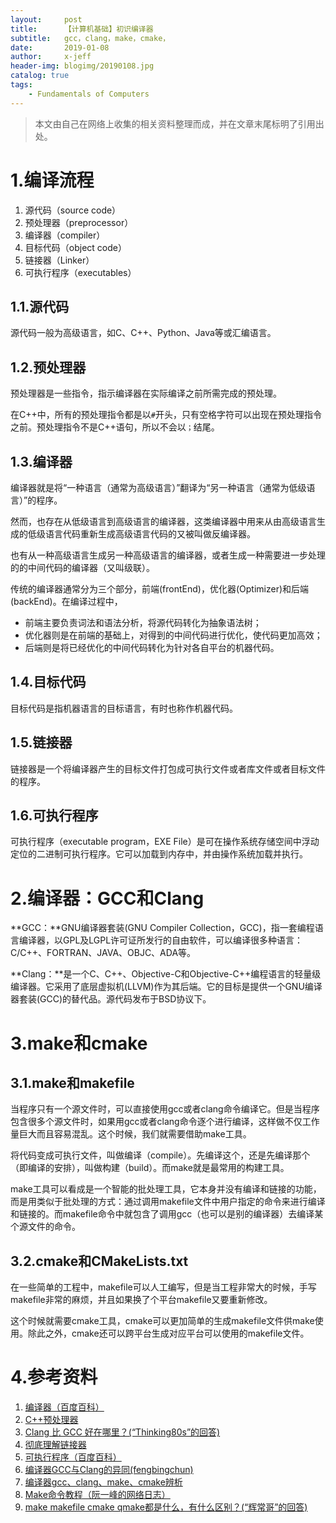 ```yaml
---
layout:     post
title:      【计算机基础】初识编译器
subtitle:   gcc，clang，make，cmake，
date:       2019-01-08
author:     x-jeff
header-img: blogimg/20190108.jpg
catalog: true
tags:
    - Fundamentals of Computers
---
```

>本文由自己在网络上收集的相关资料整理而成，并在文章末尾标明了引用出处。

# 1.编译流程

1. 源代码（source code）
2. 预处理器（preprocessor）
3. 编译器（compiler）
4. 目标代码（object code）
5. 链接器（Linker）
6. 可执行程序（executables）

## 1.1.源代码
源代码一般为高级语言，如C、C++、Python、Java等或汇编语言。

## 1.2.预处理器
预处理器是一些指令，指示编译器在实际编译之前所需完成的预处理。

在C++中，所有的预处理指令都是以`#`开头，只有空格字符可以出现在预处理指令之前。预处理指令不是C++语句，所以不会以`；`结尾。

## 1.3.编译器
编译器就是将“一种语言（通常为高级语言）”翻译为“另一种语言（通常为低级语言）”的程序。

然而，也存在从低级语言到高级语言的编译器，这类编译器中用来从由高级语言生成的低级语言代码重新生成高级语言代码的又被叫做反编译器。

也有从一种高级语言生成另一种高级语言的编译器，或者生成一种需要进一步处理的的中间代码的编译器（又叫级联）。

传统的编译器通常分为三个部分，前端(frontEnd)，优化器(Optimizer)和后端(backEnd)。在编译过程中，

* 前端主要负责词法和语法分析，将源代码转化为抽象语法树；
* 优化器则是在前端的基础上，对得到的中间代码进行优化，使代码更加高效；
* 后端则是将已经优化的中间代码转化为针对各自平台的机器代码。

## 1.4.目标代码
目标代码是指机器语言的目标语言，有时也称作机器代码。

## 1.5.链接器
链接器是一个将编译器产生的目标文件打包成可执行文件或者库文件或者目标文件的程序。

## 1.6.可执行程序
可执行程序（executable program，EXE File）是可在操作系统存储空间中浮动定位的二进制可执行程序。它可以加载到内存中，并由操作系统加载并执行。

# 2.编译器：GCC和Clang
**GCC：**GNU编译器套装(GNU Compiler Collection，GCC)，指一套编程语言编译器，以GPL及LGPL许可证所发行的自由软件，可以编译很多种语言：C/C++、FORTRAN、JAVA、OBJC、ADA等。

**Clang：**是一个C、C++、Objective-C和Objective-C++编程语言的轻量级编译器。它采用了底层虚拟机(LLVM)作为其后端。它的目标是提供一个GNU编译器套装(GCC)的替代品。源代码发布于BSD协议下。

# 3.make和cmake

## 3.1.make和makefile

当程序只有一个源文件时，可以直接使用gcc或者clang命令编译它。但是当程序包含很多个源文件时，如果用gcc或者clang命令逐个进行编译，这样做不仅工作量巨大而且容易混乱。这个时候，我们就需要借助make工具。

将代码变成可执行文件，叫做编译（compile）。先编译这个，还是先编译那个（即编译的安排），叫做构建（build）。而make就是最常用的构建工具。

make工具可以看成是一个智能的批处理工具，它本身并没有编译和链接的功能，而是用类似于批处理的方式：通过调用makefile文件中用户指定的命令来进行编译和链接的。而makefile命令中就包含了调用gcc（也可以是别的编译器）去编译某个源文件的命令。

## 3.2.cmake和CMakeLists.txt

在一些简单的工程中，makefile可以人工编写，但是当工程非常大的时候，手写makefile非常的麻烦，并且如果换了个平台makefile又要重新修改。

这个时候就需要cmake工具，cmake可以更加简单的生成makefile文件供make使用。除此之外，cmake还可以跨平台生成对应平台可以使用的makefile文件。

# 4.参考资料

1. [编译器（百度百科）](https://baike.baidu.com/item/编译器/8853067?fr=aladdin)
2. [C++预处理器](http://www.runoob.com/cplusplus/cpp-preprocessor.html)
3. [Clang 比 GCC 好在哪里？(“Thinking80s”的回答)](https://www.zhihu.com/question/20235742/answer/25795174)
4. [彻底理解链接器](https://blog.csdn.net/github_37382319/article/details/82749205)
5. [可执行程序（百度百科）](https://baike.baidu.com/item/可执行程序)
6. [编译器GCC与Clang的异同(fengbingchun)](https://blog.csdn.net/fengbingchun/article/details/79252110)
7. [编译器gcc、clang、make、cmake辨析](https://oldpan.me/archives/gcc-make-cmake-clang-tell)
8. [Make命令教程（阮一峰的网络日志）](http://www.ruanyifeng.com/blog/2015/02/make.html)
9. [make makefile cmake qmake都是什么，有什么区别？(“辉常哥”的回答)](https://www.zhihu.com/question/27455963)

